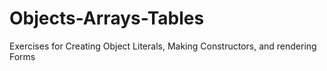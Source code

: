 # Objects-Arrays-Tables
Exercises for Creating Object Literals, Making Constructors, and rendering Forms
